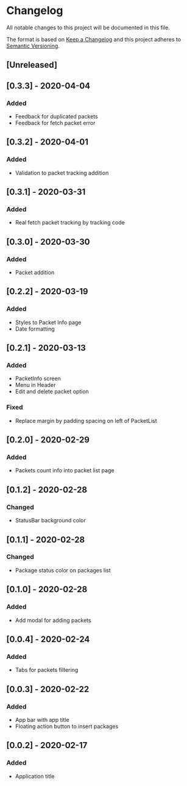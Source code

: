 # Changelog

All notable changes to this project will be documented in this file.

The format is based on [Keep a Changelog](http://keepachangelog.com/en/1.0.0/)
and this project adheres to [Semantic Versioning](http://semver.org/spec/v2.0.0.html).

## [Unreleased]

## [0.3.3] - 2020-04-04
### Added
- Feedback for duplicated packets
- Feedback for fetch packet error

## [0.3.2] - 2020-04-01
### Added
- Validation to packet tracking addition

## [0.3.1] - 2020-03-31
### Added
- Real fetch packet tracking by tracking code

## [0.3.0] - 2020-03-30
### Added
- Packet addition

## [0.2.2] - 2020-03-19
### Added
- Styles to Packet Info page
- Date formatting

## [0.2.1] - 2020-03-13
### Added
- PacketInfo screen
- Menu in Header
- Edit and delete packet option
### Fixed
- Replace margin by padding spacing on left of PacketList

## [0.2.0] - 2020-02-29
### Added
- Packets count info into packet list page

## [0.1.2] - 2020-02-28
### Changed
- StatusBar background color

## [0.1.1] - 2020-02-28
### Changed
- Package status color on packages list

## [0.1.0] - 2020-02-28
### Added
- Add modal for adding packets

## [0.0.4] - 2020-02-24
### Added
- Tabs for packets filtering

## [0.0.3] - 2020-02-22
### Added
- App bar with app title
- Floating action button to insert packages

## [0.0.2] - 2020-02-17
### Added
- Application title